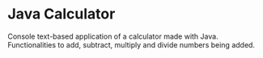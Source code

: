 # Java Calculator
Console text-based application of a calculator made with Java. Functionalities to add, subtract, multiply and divide numbers being added.
